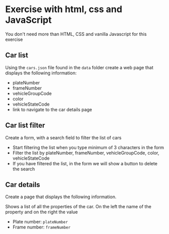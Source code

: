 # Exercise with html, css and JavaScript

You don't need more than HTML, CSS and vanilla Javascript for this exercise

## Car list

Using the `cars.json` file found in the `data` folder create a web page that displays the following information:

- plateNumber
- frameNumber
- vehicleGroupCode
- color
- vehicleStateCode
- link to navigate to the car details page

## Car list filter

Create a form, with a search field to filter the list of cars

- Start filtering the list when you type minimum of 3 characters in the form
- Filter the list by plateNumber, frameNumber, vehicleGroupCode, color, vehicleStateCode
- If you have filtered the list, in the form we will show a button to delete the search

## Car details

Create a page that displays the following information.

Shows a list of all the properties of the car. On the left the name of the property and on the right the value

- Plate number: `plateNumber`
- Frame number: `frameNumber`
